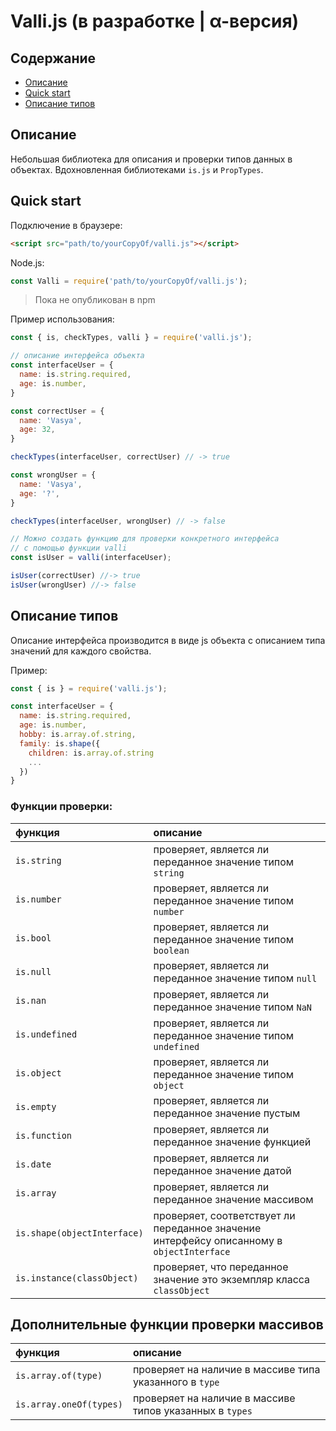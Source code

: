 # Valli.js (в разработке | &alpha;-версия)

## Содержание
- [Описание](#Описание)
- [Quick start](#quick-start)
- [Описание типов](#Описание-типов)

## Описание
Небольшая библиотека для описания и проверки типов данных в объектах. Вдохновленная библиотеками `is.js` и `PropTypes`.

## Quick start
Подключение в браузере:
```html
<script src="path/to/yourCopyOf/valli.js"></script>
```
Node.js:
```javascript
const Valli = require('path/to/yourCopyOf/valli.js');
```
> Пока не опубликован в npm

Пример использования:
```javascript
const { is, checkTypes, valli } = require('valli.js');

// описание интерфейса объекта
const interfaceUser = {
  name: is.string.required,
  age: is.number,
}

const correctUser = {
  name: 'Vasya',
  age: 32,
}

checkTypes(interfaceUser, correctUser) // -> true

const wrongUser = {
  name: 'Vasya',
  age: '?',
}

checkTypes(interfaceUser, wrongUser) // -> false

// Можно создать функцию для проверки конкретного интерфейса
// с помощью функции valli
const isUser = valli(interfaceUser);

isUser(correctUser) //-> true
isUser(wrongUser) //-> false
```

## Описание типов
Описание интерфейса производится в виде js объекта с описанием типа значений для каждого свойства.

Пример:
```javascript
const { is } = require('valli.js');

const interfaceUser = {
  name: is.string.required,
  age: is.number,
  hobby: is.array.of.string,
  family: is.shape({
    children: is.array.of.string
    ...
  })
}
```
 ### Функции проверки:

 |функция|описание|
 |:--|:--|
 |`is.string`| проверяет, является ли переданное значение типом `string` |
 |`is.number`| проверяет, является ли переданное значение типом `number` |
 |`is.bool`| проверяет, является ли переданное значение типом `boolean` |
 |`is.null`| проверяет, является ли переданное значение типом `null` |
 |`is.nan`| проверяет, является ли переданное значение типом `NaN` |
 |`is.undefined`| проверяет, является ли переданное значение типом `undefined` |
 |`is.object`| проверяет, является ли переданное значение типом `object` |
 |`is.empty`| проверяет, является ли переданное значение пустым|
 |`is.function`| проверяет, является ли переданное значение функцией|
 |`is.date`| проверяет, является ли переданное значение датой|
 |`is.array`| проверяет, является ли переданное значение массивом|
 |`is.shape(objectInterface)`| проверяет, соответствует ли переданное значение интерфейсу описанному в `objectInterface`|
 |`is.instance(classObject)`| проверяет, что переданное значение это экземпляр класса `classObject`|

 ## Дополнительные функции проверки массивов

 |функция|описание|
 |:--|:--|
 |`is.array.of(type)`| проверяет на наличие в массиве типа указанного в `type` |
 |`is.array.oneOf(types)`| проверяет на наличие в массиве типов указанных в `types` |
